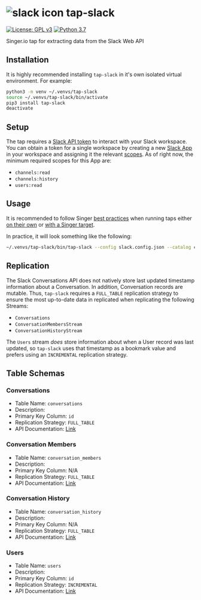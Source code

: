 # ![slack icon](etc/slack_icon.png) tap-slack
[![License: GPL v3](https://img.shields.io/badge/License-GPLv3-blue.svg)](https://www.gnu.org/licenses/gpl-3.0)
[![Python 3.7](https://upload.wikimedia.org/wikipedia/commons/f/fc/Blue_Python_3.7_Shield_Badge.svg)](https://www.python.org/downloads/release/python-370/)

Singer.io tap for extracting data from the Slack Web API

## Installation

It is highly recommended installing `tap-slack` in it's own isolated virtual environment. For example:

```bash
python3 -m venv ~/.venvs/tap-slack
source ~/.venvs/tap-slack/bin/activate
pip3 install tap-slack
deactivate
```

## Setup

The tap requires a [Slack API token](https://github.com/slackapi/python-slackclient/blob/master/documentation_v2/auth.md#tokens--authentication) to interact with your Slack workspace. You can obtain a token for a single workspace by creating a new [Slack App](https://api.slack.com/apps?new_app=1) in your workspace and assigning it the relevant [scopes](https://api.slack.com/docs/oauth-scopes). As of right now, the minimum required scopes for this App are:
 - `channels:read`
 - `channels:history`
 - `users:read`

## Usage

It is recommended to follow Singer [best practices](https://github.com/singer-io/getting-started/blob/master/docs/RUNNING_AND_DEVELOPING.md#running-and-developing-singer-taps-and-targets) when running taps either [on their own](https://github.com/singer-io/getting-started/blob/master/docs/RUNNING_AND_DEVELOPING.md#running-a-singer-tap) or [with a Singer target](https://github.com/singer-io/getting-started/blob/master/docs/RUNNING_AND_DEVELOPING.md#running-a-singer-tap-with-a-singer-target).

In practice, it will look something like the following:

```bash
~/.venvs/tap-slack/bin/tap-slack --config slack.config.json --catalog catalog.json | ~/.venvs/target-stitch/bin/target-stitch --config stitch.config.json
```

## Replication

The Slack Conversations API does not natively store last updated timestamp information about a Conversation. In addition, Conversation records are mutable. Thus, `tap-slack` requires a `FULL_TABLE` replication strategy to ensure the most up-to-date data in replicated when replicating the following Streams:
 - `Conversations`
 - `ConversationMembersStream`
 - `ConversationHistoryStream`

The `Users` stream _does_ store information about when a User record was last updated, so `tap-slack` uses that timestamp as a bookmark value and prefers using an `INCREMENTAL` replication strategy.

## Table Schemas

### Conversations

 - Table Name: `conversations`
 - Description:
 - Primary Key Column: `id`
 - Replication Strategy: `FULL_TABLE`
 - API Documentation: [Link](https://api.slack.com/methods/conversations.list)

### Conversation Members

 - Table Name: `conversation_members`
 - Description:
 - Primary Key Column: N/A
 - Replication Strategy: `FULL_TABLE`
 - API Documentation: [Link](https://api.slack.com/methods/conversations.members)

### Conversation History

 - Table Name: `conversation_history`
 - Description:
 - Primary Key Column: N/A
 - Replication Strategy: `FULL_TABLE`
 - API Documentation: [Link](https://api.slack.com/methods/conversations.history)

### Users

 - Table Name: `users`
 - Description:
 - Primary Key Column: `id`
 - Replication Strategy: `INCREMENTAL`
 - API Documentation: [Link](https://api.slack.com/methods/users.list)
